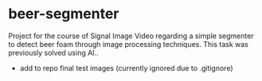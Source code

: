 # beer-segmenter
Project for the course of Signal Image Video regarding a simple segmenter to detect beer foam through image processing techniques. This task was previously solved using AI..


- add to repo final test images (currently ignored due to .gitignore)